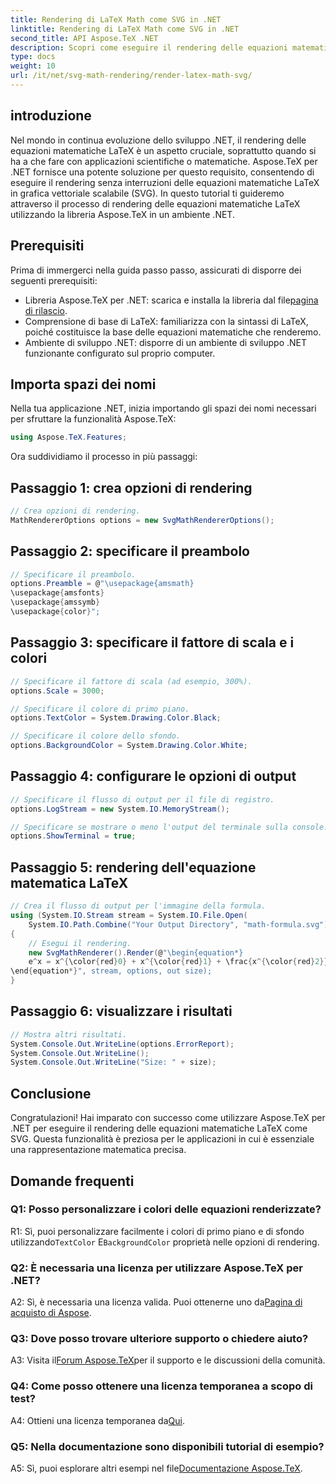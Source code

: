 ```yaml
---
title: Rendering di LaTeX Math come SVG in .NET
linktitle: Rendering di LaTeX Math come SVG in .NET
second_title: API Aspose.TeX .NET
description: Scopri come eseguire il rendering delle equazioni matematiche LaTeX come SVG in .NET utilizzando Aspose.TeX. Guida passo passo con opzioni personalizzabili per una rappresentazione matematica precisa.
type: docs
weight: 10
url: /it/net/svg-math-rendering/render-latex-math-svg/
---
```

## introduzione

Nel mondo in continua evoluzione dello sviluppo .NET, il rendering delle equazioni matematiche LaTeX è un aspetto cruciale, soprattutto quando si ha a che fare con applicazioni scientifiche o matematiche. Aspose.TeX per .NET fornisce una potente soluzione per questo requisito, consentendo di eseguire il rendering senza interruzioni delle equazioni matematiche LaTeX in grafica vettoriale scalabile (SVG). In questo tutorial ti guideremo attraverso il processo di rendering delle equazioni matematiche LaTeX utilizzando la libreria Aspose.TeX in un ambiente .NET.

## Prerequisiti

Prima di immergerci nella guida passo passo, assicurati di disporre dei seguenti prerequisiti:

-  Libreria Aspose.TeX per .NET: scarica e installa la libreria dal file[pagina di rilascio](https://releases.aspose.com/tex/net/).
- Comprensione di base di LaTeX: familiarizza con la sintassi di LaTeX, poiché costituisce la base delle equazioni matematiche che renderemo.
- Ambiente di sviluppo .NET: disporre di un ambiente di sviluppo .NET funzionante configurato sul proprio computer.

## Importa spazi dei nomi

Nella tua applicazione .NET, inizia importando gli spazi dei nomi necessari per sfruttare la funzionalità Aspose.TeX:

```csharp
using Aspose.TeX.Features;
```

Ora suddividiamo il processo in più passaggi:

## Passaggio 1: crea opzioni di rendering

```csharp
// Crea opzioni di rendering.
MathRendererOptions options = new SvgMathRendererOptions();
```

## Passaggio 2: specificare il preambolo

```csharp
// Specificare il preambolo.
options.Preamble = @"\usepackage{amsmath}
\usepackage{amsfonts}
\usepackage{amssymb}
\usepackage{color}";
```

## Passaggio 3: specificare il fattore di scala e i colori

```csharp
// Specificare il fattore di scala (ad esempio, 300%).
options.Scale = 3000;

// Specificare il colore di primo piano.
options.TextColor = System.Drawing.Color.Black;

// Specificare il colore dello sfondo.
options.BackgroundColor = System.Drawing.Color.White;
```

## Passaggio 4: configurare le opzioni di output

```csharp
// Specificare il flusso di output per il file di registro.
options.LogStream = new System.IO.MemoryStream();

// Specificare se mostrare o meno l'output del terminale sulla console.
options.ShowTerminal = true;
```

## Passaggio 5: rendering dell'equazione matematica LaTeX

```csharp
// Crea il flusso di output per l'immagine della formula.
using (System.IO.Stream stream = System.IO.File.Open(
    System.IO.Path.Combine("Your Output Directory", "math-formula.svg"), System.IO.FileMode.Create))
{
    // Esegui il rendering.
    new SvgMathRenderer().Render(@"\begin{equation*}
    e^x = x^{\color{red}0} + x^{\color{red}1} + \frac{x^{\color{red}2}}{2} + \frac{x^{\color{red}3}}{6} + \cdots = \sum_{n\geq 0} \frac{x^{\color{red}n}}{n!}
\end{equation*}", stream, options, out size);
}
```

## Passaggio 6: visualizzare i risultati

```csharp
// Mostra altri risultati.
System.Console.Out.WriteLine(options.ErrorReport);
System.Console.Out.WriteLine();
System.Console.Out.WriteLine("Size: " + size);
```

## Conclusione

Congratulazioni! Hai imparato con successo come utilizzare Aspose.TeX per .NET per eseguire il rendering delle equazioni matematiche LaTeX come SVG. Questa funzionalità è preziosa per le applicazioni in cui è essenziale una rappresentazione matematica precisa.

## Domande frequenti

### Q1: Posso personalizzare i colori delle equazioni renderizzate?

 R1: Sì, puoi personalizzare facilmente i colori di primo piano e di sfondo utilizzando`TextColor` E`BackgroundColor` proprietà nelle opzioni di rendering.

### Q2: È necessaria una licenza per utilizzare Aspose.TeX per .NET?

 A2: Sì, è necessaria una licenza valida. Puoi ottenerne uno da[Pagina di acquisto di Aspose](https://purchase.aspose.com/buy).

### Q3: Dove posso trovare ulteriore supporto o chiedere aiuto?

 A3: Visita il[Forum Aspose.TeX](https://forum.aspose.com/c/tex/47)per il supporto e le discussioni della comunità.

### Q4: Come posso ottenere una licenza temporanea a scopo di test?

 A4: Ottieni una licenza temporanea da[Qui](https://purchase.aspose.com/temporary-license/).

### Q5: Nella documentazione sono disponibili tutorial di esempio?

 A5: Sì, puoi esplorare altri esempi nel file[Documentazione Aspose.TeX](https://reference.aspose.com/tex/net/).